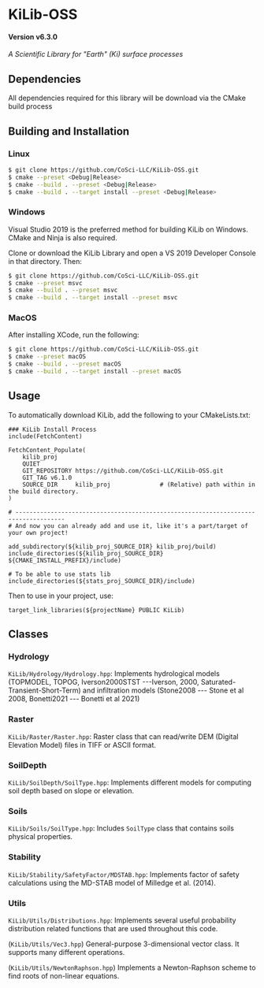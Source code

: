 # KiLib-OSS 
#### Version v6.3.0

*A Scientific Library for "Earth" (Ki) surface processes*

## Dependencies
All dependencies required for this library will be download via the CMake build process

## Building and Installation

### Linux

```bash
$ git clone https://github.com/CoSci-LLC/KiLib-OSS.git
$ cmake --preset <Debug|Release>
$ cmake --build . --preset <Debug|Release>
$ cmake --build . --target install --preset <Debug|Release>
```

### Windows
Visual Studio 2019 is the preferred method for building KiLib on Windows. CMake and Ninja is also required.

Clone or download the KiLib Library and open a VS 2019 Developer Console in that directory. Then:

```bash
$ git clone https://github.com/CoSci-LLC/KiLib-OSS.git
$ cmake --preset msvc
$ cmake --build . --preset msvc
$ cmake --build . --target install --preset msvc
```

### MacOS

After installing XCode, run the following:

```bash
$ git clone https://github.com/CoSci-LLC/KiLib-OSS.git
$ cmake --preset macOS
$ cmake --build . --preset macOS
$ cmake --build . --target install --preset macOS
```


## Usage
To automatically download KiLib, add the following to your CMakeLists.txt:
```
### KiLib Install Process
include(FetchContent)

FetchContent_Populate(
    kilib_proj
    QUIET
    GIT_REPOSITORY https://github.com/CoSci-LLC/KiLib-OSS.git
    GIT_TAG v6.1.0
    SOURCE_DIR     kilib_proj              # (Relative) path within in the build directory.
)

# ------------------------------------------------------------------------------------
# And now you can already add and use it, like it's a part/target of your own project!

add_subdirectory(${kilib_proj_SOURCE_DIR} kilib_proj/build)
include_directories(${kilib_proj_SOURCE_DIR} ${CMAKE_INSTALL_PREFIX}/include)

# To be able to use stats lib
include_directories(${stats_proj_SOURCE_DIR}/include)
```

Then to use in your project, use:
```
target_link_libraries(${projectName} PUBLIC KiLib)
```

## Classes

### Hydrology
`KiLib/Hydrology/Hydrology.hpp`: Implements hydrological models (TOPMODEL,
TOPOG, Iverson2000STST ---Iverson, 2000, Saturated-Transient-Short-Term) and
infiltration models (Stone2008 --- Stone et al 2008, Bonetti2021 --- Bonetti et al 2021)

### Raster 
`KiLib/Raster/Raster.hpp`: Raster class that can read/write DEM (Digital Elevation Model) files in TIFF or ASCII format.

### SoilDepth
`KiLib/SoilDepth/SoilType.hpp`: Implements different models for computing soil depth based on slope or elevation.

### Soils
`KiLib/Soils/SoilType.hpp`: Includes `SoilType` class that contains soils physical properties.

### Stability
`KiLib/Stability/SafetyFactor/MDSTAB.hpp`: Implements factor of safety calculations using the MD-STAB model of Milledge et al. (2014).

### Utils
`KiLib/Utils/Distributions.hpp`: Implements several useful probability distribution related functions that are used throughout this code.

(`KiLib/Utils/Vec3.hpp`) General-purpose 3-dimensional vector class. It supports many different operations.

(`KiLib/Utils/NewtonRaphson.hpp`) Implements a Newton-Raphson scheme to find roots of non-linear equations.
